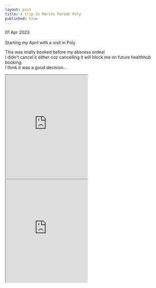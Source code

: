 ```yaml
---
layout: post
title: A trip to Marine Parade Poly
published: true
---
```

01 Apr 2023
<br>
<br>
Starting my April with a visit in Poly
<br>
<!--more-->
This was inially booked before my abscess ordeal
<br>
I didn't cancel it either coz cancelling it will block me on future healthhub booking.
<br>
I think it was a good decision...
<br>
<iframe src="https://drive.google.com/file/d/1S03Ou9Tesbwv9LAMKuf_mIbDpsXVJyI0/preview" width="270" height="340" allow="autoplay"></iframe>
<iframe src="https://drive.google.com/file/d/15ol5GdYmgPAfAQTGvR61ppZwHCKj9mJi/preview" width="270" height="340" allow="autoplay"></iframe>
